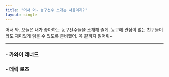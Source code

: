 ```yaml
---
title: "어서 와~ 농구선수 소개는 처음이지?"
layout: single
---
```


어서 와. 오늘은 내가 좋아하는 농구선수들을 소개해 줄게. 농구에 관심이 없는 친구들이라도 재미있게 읽을 수 있도록 준비했어. 꼭 끝까지 읽어줘~

---
### - 카와이 레너드



### - 데릭 로즈
